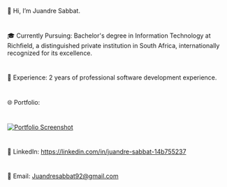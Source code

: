 👋 Hi, I’m Juandre Sabbat.
#
🎓 Currently Pursuing: Bachelor's degree in Information Technology at Richfield, a distinguished private institution in South Africa, internationally recognized for its excellence.
#
💼 Experience: 2 years of professional software development experience.
#
🌐 Portfolio:
#
[![Portfolio Screenshot](https://github.com/user-attachments/assets/8756ee8f-9bdb-4c52-aea3-0270ff8b6bab)](https://2024-port-website.vercel.app/)



#
🔗 LinkedIn: https://linkedin.com/in/juandre-sabbat-14b755237
#
📧 Email: Juandresabbat92@gmail.com
#
 
